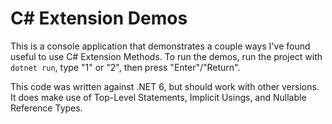# C# Extension Demos

This is a console application that demonstrates a couple ways I've found useful to use C# Extension Methods. To run the demos, run the project with `dotnet run`, type "1" or "2", then press "Enter"/"Return".

This code was written against .NET 6, but should work with other versions. It does make use of Top-Level Statements, Implicit Usings, and Nullable Reference Types.

